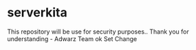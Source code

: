 # serverkita
This repository will be use for security purposes.. Thank you for understanding - Adwarz Team
ok
Set Change